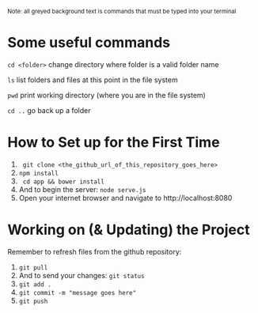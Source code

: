 <small>Note: all greyed background text is commands that must be typed into your terminal</small>

Some useful commands
====================
```cd <folder>```  change directory where folder is a valid folder name

```ls``` list folders and files at this point in the file system

```pwd``` print working directory (where you are in the file system)

```cd ..``` go back up a folder


How to Set up for the First Time
================================

1. ``` git clone <the_github_url_of_this_repository_goes_here>```
2. ``` npm install ```
3. ``` cd app && bower install```
4. And to begin the server: ``` node serve.js ``` 
5. Open your internet browser and navigate to http://localhost:8080


Working on (& Updating) the Project
===================================

Remember to refresh files from the github repository:

1. ``` git pull ```
2. And to send your changes: ``` git status ```
3. ``` git add . ```
4. ``` git commit -m "message goes here" ```
5. ``` git push ```
